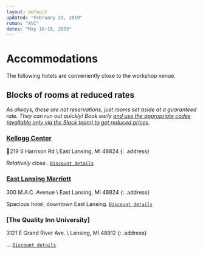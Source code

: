 ```yaml
---
layout: default
updated: "February 23, 2019"
roman: "XVI"
dates: "May 16-19, 2019"
---
```


# Accommodations

The following hotels are conveniently close to the workshop venue.

## Blocks of rooms at reduced rates

_As always, these are not reservations, just rooms set aside at a guaranteed rate. They can run out quickly! Book early [and use the appropriate codes (available only via the Slack team) to get reduced prices](https://gptp-workshops.slack.com/files/U0U5V2QJ0/F9HEM7FE3/2018_Lodging_details)._

### [Kellogg Center](https://kelloggcenter.com/)

219 S Harrison Rd \\
East Lansing, MI 48824
{: .address}

_Relatively_ close . [`Discount details`](https://gptp-workshops.slack.com/files/U0U5V2QJ0/F9HEM7FE3/2018_Lodging_details)

### [East Lansing Marriott](https://www.marriott.com/hotels/travel/lanea-east-lansing-marriott-at-university-place/?scid=45f93f1b-bd77-45c9-8dab-83b6a417f6fe)

300 M.A.C. Avenue \\
East Lansing, MI 48824
{: .address}

Spacious hotel, downtown East Lansing. [`Discount details`](https://gptp-workshops.slack.com/files/U0U5V2QJ0/F9HEM7FE3/2018_Lodging_details)

### [The Quality Inn University]

3121 E Grand River Ave. \\
Lansing, MI 48912
{: .address}

... [`Discount details`](https://gptp-workshops.slack.com/files/U0U5V2QJ0/F9HEM7FE3/2018_Lodging_details)


